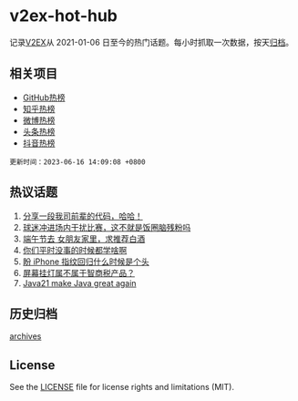 # v2ex-hot-hub

 记录[V2EX](https://www.v2ex.com/)从 2021-01-06 日至今的热门话题。每小时抓取一次数据，按天[归档](archives)。
 
 ## 相关项目

- [GitHub热榜](https://github.com/lonnyzhang423/github-hot-hub)
- [知乎热榜](https://github.com/lonnyzhang423/zhihu-hot-hub)
- [微博热榜](https://github.com/lonnyzhang423/weibo-hot-hub)
- [头条热榜](https://github.com/lonnyzhang423/toutiao-hot-hub)
- [抖音热榜](https://github.com/lonnyzhang423/douyin-hot-hub)


 `更新时间：2023-06-16 14:09:08 +0800`

## 热议话题

1. [分享一段我司前辈的代码，哈哈！](https://www.v2ex.com/t/949195)
1. [球迷冲进场内干扰比赛，这不就是饭圈脑残粉吗](https://www.v2ex.com/t/949172)
1. [端午节去 女朋友家里，求推荐白酒](https://www.v2ex.com/t/948983)
1. [你们平时没事的时候都学啥啊](https://www.v2ex.com/t/949193)
1. [盼 iPhone 指纹回归什么时候是个头](https://www.v2ex.com/t/948990)
1. [屏幕挂灯属不属于智商税产品？](https://www.v2ex.com/t/949054)
1. [Java21 make Java great again](https://www.v2ex.com/t/949151)

## 历史归档

[archives](archives)

## License

See the [LICENSE](LICENSE) file for license rights and limitations (MIT).
